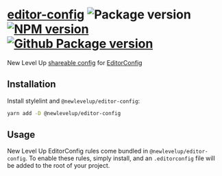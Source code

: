 # [editor-config](https://github.com/newlevelup/config/tree/develop/packages/editor-config) ![Package version](https://img.shields.io/github/package-json/v/newlevelup/config?filename=packages%2Feditor-config%2Fpackage.json&label=%20&color=0080FF) [![NPM version](https://img.shields.io/npm/v/@newlevelup/editor-config?label=&logo=npm&color=CB0001)](https://www.npmjs.com/package/@newlevelup/editor-config) [![Github Package version](https://img.shields.io/npm/v/@newlevelup/editor-config?label=&logo=github&color=24292f)](https://github.com/newlevelup/config/pkgs/npm/editor-config)

New Level Up [shareable config](https://editorconfig.org/#example-file) for [EditorConfig](https://editorconfig.org/)

## Installation

Install stylelint and `@newlevelup/editor-config`:

```sh
yarn add -D @newlevelup/editor-config
```

## Usage

New Level Up EditorConfig rules come bundled in `@newlevelup/editor-config`. To enable these rules, simply install, and an `.editorconfig` file will be added to the root of your project.
